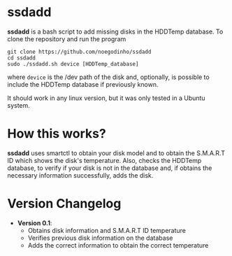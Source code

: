 # ssdadd

**ssdadd** is a bash script to add missing disks in the HDDTemp database. To clone the repository and run the program
    
    git clone https://github.com/noegodinho/ssdadd
    cd ssdadd
    sudo ./ssdadd.sh device [HDDTemp_database]

where `device` is the /dev path of the disk and, optionally, is possible to include the HDDTemp database if previously known.

It should work in any linux version, but it was only tested in a Ubuntu system.

# How this works?
**ssdadd** uses smartctl to obtain your disk model and to obtain the S.M.A.R.T ID which shows the disk's temperature. 
Also, checks the HDDTemp database, to verify if your disk is not in the database and, if obtains the necessary information successfully, adds the disk.

# Version Changelog
* **Version 0.1**:
    * Obtains disk information and S.M.A.R.T ID temperature
    * Verifies previous disk information on the database
    * Adds the correct information to obtain the correct temperature
